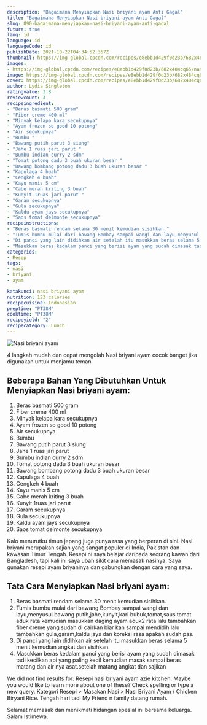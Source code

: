 ```yaml
---
description: "Bagaimana Menyiapkan Nasi briyani ayam Anti Gagal"
title: "Bagaimana Menyiapkan Nasi briyani ayam Anti Gagal"
slug: 890-bagaimana-menyiapkan-nasi-briyani-ayam-anti-gagal
future: true
lang: id
language: id
languageCode: id
publishDate: 2021-10-22T04:34:52.357Z 
thumbnail: https://img-global.cpcdn.com/recipes/e8ebb1d429f0d23b/682x484cq65/nasi-briyani-ayam-foto-resep-utama.png
images:
- https://img-global.cpcdn.com/recipes/e8ebb1d429f0d23b/682x484cq65/nasi-briyani-ayam-foto-resep-utama.png
image: https://img-global.cpcdn.com/recipes/e8ebb1d429f0d23b/682x484cq65/nasi-briyani-ayam-foto-resep-utama.png
cover: https://img-global.cpcdn.com/recipes/e8ebb1d429f0d23b/682x484cq65/nasi-briyani-ayam-foto-resep-utama.png
author: Lydia Singleton
ratingvalue: 3.8
reviewcount: 3
recipeingredient:
- "Beras basmati 500 gram"
- "Fiber creme 400 ml"
- "Minyak kelapa kara secukupnya"
- "Ayam frozen so good 10 potong"
- "Air secukupnya"
- "Bumbu "
- "Bawang putih parut 3 siung"
- "Jahe 1 ruas jari parut "
- "Bumbu indian curry 2 sdm"
- "Tomat potong dadu 3 buah ukuran besar "
- "Bawang bombang potong dadu 3 buah ukuran besar "
- "Kapulaga 4 buah"
- "Cengkeh 4 buah"
- "Kayu manis 5 cm"
- "Cabe merah kriting 3 buah"
- "Kunyit 1ruas jari parut "
- "Garam secukupnya"
- "Gula secukupnya"
- "Kaldu ayam jays secukupnya"
- "Saos tomat delmonte secukupnya"
recipeinstructions:
- "Beras basmati rendam selama 30 menit kemudian sisihkan."
- "Tumis bumbu mulai dari bawang Bombay sampai wangi dan layu,menyusul bawang putih,jahe,kunyit,kari bubuk,tomat,saus tomat aduk rata kemudian masukkan daging ayam aduk2 rata lalu tambahkan fiber creme yang sudah di cairkan biar kan sampai mendidih lalu tambahkan gula,garam,kaldu jays dan koreksi rasa apakah sudah pas."
- "Di panci yang lain didihkan air setelah itu masukkan beras selama 5 menit kemudian angkat dan sisihkan."
- "Masukkan beras kedalam panci yang berisi ayam yang sudah dimasak tadi kecilkan api yang paling kecil kemudian masak sampai beras matang dan air nya asat.setelah matang angkat dan sajikan"
categories:
- Resep
tags:
- nasi
- briyani
- ayam

katakunci: nasi briyani ayam 
nutrition: 123 calories
recipecuisine: Indonesian
preptime: "PT38M"
cooktime: "PT38M"
recipeyield: "2"
recipecategory: Lunch
---
```



![Nasi briyani ayam](https://img-global.cpcdn.com/recipes/e8ebb1d429f0d23b/682x484cq65/nasi-briyani-ayam-foto-resep-utama.png)

4 langkah mudah dan cepat mengolah  Nasi briyani ayam cocok banget jika digunakan untuk menjamu teman

<!--inarticleads1-->

## Beberapa Bahan Yang Dibutuhkan Untuk Menyiapkan Nasi briyani ayam:

1. Beras basmati 500 gram
1. Fiber creme 400 ml
1. Minyak kelapa kara secukupnya
1. Ayam frozen so good 10 potong
1. Air secukupnya
1. Bumbu 
1. Bawang putih parut 3 siung
1. Jahe 1 ruas jari parut 
1. Bumbu indian curry 2 sdm
1. Tomat potong dadu 3 buah ukuran besar 
1. Bawang bombang potong dadu 3 buah ukuran besar 
1. Kapulaga 4 buah
1. Cengkeh 4 buah
1. Kayu manis 5 cm
1. Cabe merah kriting 3 buah
1. Kunyit 1ruas jari parut 
1. Garam secukupnya
1. Gula secukupnya
1. Kaldu ayam jays secukupnya
1. Saos tomat delmonte secukupnya

Kalo menurutku timun jepang juga punya rasa yang berperan di sini. Nasi briyani merupakan sajian yang sangat populer di India, Pakistan dan kawasan Timur Tengah. Resepi ni saya belajar daripada seorang kawan dari Bangladesh, tapi kali ini saya ubah sikit cara memasak nasinya. Saya gunakan resepi ayam briyaninya dan gabungkan dengan cara yang saya. 

<!--inarticleads2-->

## Tata Cara Menyiapkan Nasi briyani ayam:

1. Beras basmati rendam selama 30 menit kemudian sisihkan.
1. Tumis bumbu mulai dari bawang Bombay sampai wangi dan layu,menyusul bawang putih,jahe,kunyit,kari bubuk,tomat,saus tomat aduk rata kemudian masukkan daging ayam aduk2 rata lalu tambahkan fiber creme yang sudah di cairkan biar kan sampai mendidih lalu tambahkan gula,garam,kaldu jays dan koreksi rasa apakah sudah pas.
1. Di panci yang lain didihkan air setelah itu masukkan beras selama 5 menit kemudian angkat dan sisihkan.
1. Masukkan beras kedalam panci yang berisi ayam yang sudah dimasak tadi kecilkan api yang paling kecil kemudian masak sampai beras matang dan air nya asat.setelah matang angkat dan sajikan


We did not find results for: Resepi nasi briyani ayam azie kitchen. Maybe you would like to learn more about one of these? Check spelling or type a new query. Kategori Resepi &gt; Masakan Nasi &gt; Nasi Briyani Ayam / Chicken Biryani Rice. Tengah hari tadi My Friend n family datang rumah. 

Selamat memasak dan menikmati hidangan spesial ini bersama keluarga. Salam Istimewa.
